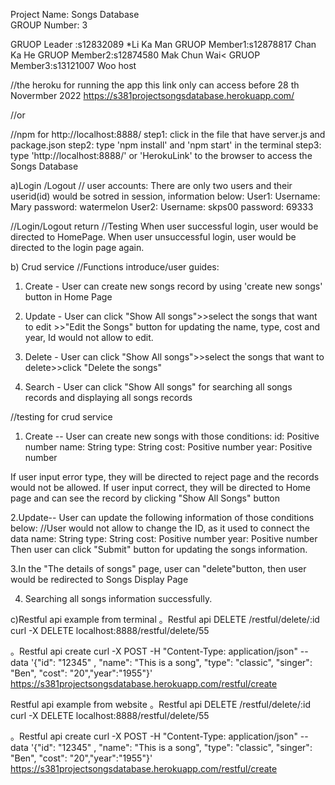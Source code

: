 Project Name: Songs Database       
GROUP Number: 3 

GRUOP Leader :s12832089 *Li Ka Man
GRUOP Member1:s12878817 Chan Ka He
GRUOP Member2:s12874580 Mak Chun Wai<
GRUOP Member3:s13121007 Woo host

//the heroku for running the app  this link only can access before 28 th Novermber 2022
https://s381projectsongsdatabase.herokuapp.com/ 

//or

//npm for http://localhost:8888/
step1: click in the file that have server.js and package.json 
step2: type 'npm install' and 'npm start' in the terminal 
step3: type 'http://localhost:8888/' or 'HerokuLink' to the browser to access the Songs Database   


a)Login /Logout 
// user accounts:
There are only two users and their userid(id) would be sotred in session, information below:
User1:    Username: Mary      password: watermelon
User2:    Username: skps00    password: 69333

//Login/Logout return  //Testing 
When user successful login, user would be directed to HomePage.
When user unsuccessful login, user would be directed to the login page again.

b) Crud service
//Functions introduce/user guides:
1. Create - User can create new songs record by using 'create new songs' button in Home Page

2. Update - User can click "Show All songs">>select the songs that want to edit >>"Edit the Songs" button for updating the name, type, cost 
   and year, Id would not allow to edit.

3. Delete - User can click "Show All songs">>select the songs that want to delete>>click "Delete the songs" 

4. Search - User can click "Show All songs" for searching all songs records and displaying all songs records 

//testing for crud service
1. Create -- User can create new songs with those conditions:
             id: Positive number
             name: String
             type: String 
             cost: Positive number
             year: Positive number

If user input error type, they will be directed to reject page and the records would not be allowed.
If user input correct, they will be directed to Home page and can see the record by clicking "Show All Songs" button 

2.Update-- User can update the following information of those conditions below:
           //User would not allow to change the ID, as it used to connect the data
             name: String
             type: String 
             cost: Positive number
             year: Positive number
Then user can click "Submit" button for updating the songs information.

3.In the "The details of songs" page, user can "delete"button, then user would be redirected to Songs Display Page 

4. Searching all songs information successfully.

c)Restful api example from terminal
。Restful api DELETE /restful/delete/:id
curl -X DELETE localhost:8888/restful/delete/55

。Restful api create
curl -X POST -H "Content-Type: application/json" --data '{"id": "12345" , "name": "This is a song", "type": "classic", "singer": "Ben", "cost": "20","year":"1955"}' https://s381projectsongsdatabase.herokuapp.com/restful/create

Restful api example from website 
。Restful api DELETE /restful/delete/:id
curl -X DELETE localhost:8888/restful/delete/55

。Restful api create
curl -X POST -H "Content-Type: application/json" --data '{"id": "12345" , "name": "This is a song", "type": "classic", "singer": "Ben", "cost": "20","year":"1955"}' https://s381projectsongsdatabase.herokuapp.com/restful/create













